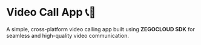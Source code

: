 # Video Call App 📞🎥

A simple, cross-platform video calling app built using **ZEGOCLOUD SDK** for seamless and high-quality video communication.

